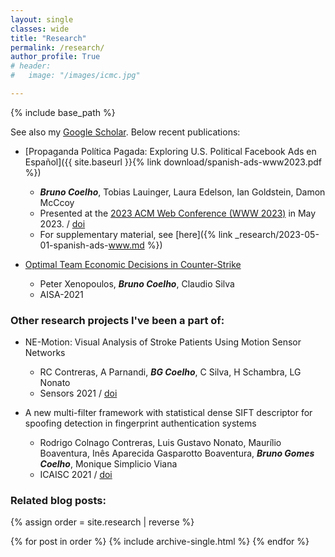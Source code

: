 ```yaml
---
layout: single
classes: wide
title: "Research"
permalink: /research/
author_profile: True
# header:
#   image: "/images/icmc.jpg"

---
```


{% include base_path %}

See also my [Google Scholar](https://scholar.google.com/citations?user=xu1_CAUAAAAJ). Below recent publications:

- [Propaganda Política Pagada: Exploring U.S. Political Facebook Ads en Español]({{ site.baseurl }}{% link download/spanish-ads-www2023.pdf %}) 
	- ***Bruno Coelho***, Tobias Lauinger, Laura Edelson, Ian Goldstein, Damon McCcoy 
	- Presented at the [2023 ACM Web Conference (WWW 2023)](https://www2023.thewebconf.org/) in May 2023. / [doi](https://doi.org/10.1145/3543507.3583425)
	- For supplementary material, see [here]({% link _research/2023-05-01-spanish-ads-www.md %})

- [Optimal Team Economic Decisions in Counter-Strike](https://arxiv.org/abs/2109.12990)
	- Peter Xenopoulos, ***Bruno Coelho***, Claudio Silva
	- AISA-2021 

### Other research projects I've been a part of:
- NE-Motion: Visual Analysis of Stroke Patients Using Motion Sensor Networks 
	- RC Contreras, A Parnandi, ***BG Coelho***, C Silva, H Schambra, LG Nonato 
	- Sensors 2021 / [doi](https://doi.org/10.3390/s21134482)

- A new multi-filter framework with statistical dense SIFT descriptor for spoofing detection in fingerprint authentication systems 
	- Rodrigo Colnago Contreras, Luis Gustavo Nonato, Maurílio Boaventura, Inês Aparecida Gasparotto Boaventura, ***Bruno Gomes Coelho***, Monique Simplicio Viana 
	-  ICAISC 2021 / [doi](https://doi.org/10.1007/978-3-030-87897-9_39)

### Related blog posts:

{% assign order = site.research | reverse %}

{% for post in order %}
  {% include archive-single.html %}
{% endfor %}

